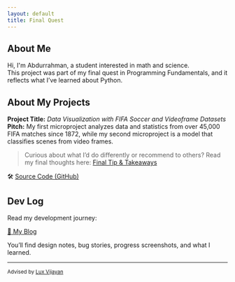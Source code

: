 ```yaml
---
layout: default
title: Final Quest
---
```


## About Me

Hi, I'm Abdurrahman, a student interested in math and science.  
This project was part of my final quest in Programming Fundamentals, and it reflects what I’ve learned about Python.

## About My Projects

**Project Title:** *Data Visualization with FIFA Soccer and Videoframe Datasets*
**Pitch:** My first microproject analyzes data and statistics from over 45,000 FIFA matches since 1872, while my second microproject is a model that classifies scenes from video frames.

> Curious about what I’d do differently or recommend to others? Read my final thoughts here: [Final Tip & Takeaways](_posts/2025-05-23-tip.md)

🛠️ [Source Code (GitHub)](https://github.com/YOURUSERNAME/YOURPROJECT)  

## Dev Log

Read my development journey:  

[📝 My Blog](blog.html)

You’ll find design notes, bug stories, progress screenshots, and what I learned.

---

<small>Advised by [Lux Vijayan](mailto:laxmiv2@illinois.edu)</small>
